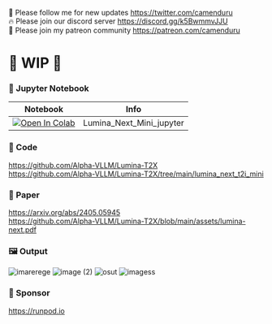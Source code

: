 🐣 Please follow me for new updates https://twitter.com/camenduru <br />
🔥 Please join our discord server https://discord.gg/k5BwmmvJJU <br />
🥳 Please join my patreon community https://patreon.com/camenduru <br />

# 🚦 WIP 🚦

### 🍊 Jupyter Notebook

| Notebook | Info
| --- | --- |
[![Open In Colab](https://colab.research.google.com/assets/colab-badge.svg)](https://colab.research.google.com/github/camenduru/Lumina-Next-jupyter/blob/main/Lumina_Next_Mini_jupyter.ipynb) | Lumina_Next_Mini_jupyter

### 🧬 Code
https://github.com/Alpha-VLLM/Lumina-T2X <br />
https://github.com/Alpha-VLLM/Lumina-T2X/tree/main/lumina_next_t2i_mini <br />

### 📄 Paper
https://arxiv.org/abs/2405.05945 <br />
https://github.com/Alpha-VLLM/Lumina-T2X/blob/main/assets/lumina-next.pdf <br />

### 🖼 Output
![imarerege](https://github.com/camenduru/Lumina-Next-jupyter/assets/54370274/7b1d7eb2-1e94-4230-bfd4-14dd41ca5ced)
![image (2)](https://github.com/camenduru/Lumina-Next-jupyter/assets/54370274/46cc2345-cb13-4871-804e-9a5dd452d64e)
![osut](https://github.com/camenduru/Lumina-Next-jupyter/assets/54370274/bfeb704f-a086-4ba3-b57b-5da935ecdede)
![imagess](https://github.com/camenduru/Lumina-Next-jupyter/assets/54370274/012ef2a1-9a2b-4444-b497-946f99f0d768)

### 🏢 Sponsor
https://runpod.io
